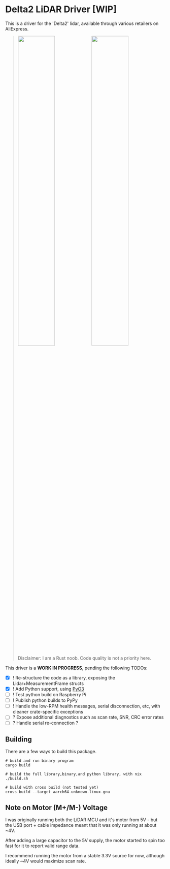 # Delta2 LiDAR Driver [WIP]

This is a driver for the 'Delta2' lidar, available through various retailers on AliExpress.

> <span><img src="https://github.com/leighleighleigh/delta2_lidar_rs/assets/19563769/c1bdc3bf-2b20-4779-9921-db1de1d9350a" width="50%" /><img src="https://github.com/leighleighleigh/delta2_lidar_rs/assets/19563769/7c0640d8-4063-4ccb-94ff-96de2c8c1ec5" width="50%" /></span><br>
> Disclaimer: I am a Rust noob. Code quality is not a priority here.

This driver is a **WORK IN PROGRESS**, pending the following TODOs:
 - [x] ! Re-structure the code as a library, exposing the Lidar+MeasurementFrame structs
 - [x] ! Add Python support, using [PyO3](https://pyo3.rs/v0.19.2/)
 - [ ] ! Test python build on Raspberry Pi
 - [ ] ! Publish python builds to PyPy
 - [ ] ! Handle the low-RPM health messages, serial disconnection, etc, with cleaner crate-specific exceptions
 - [ ] ? Expose additional diagnostics such as scan rate, SNR, CRC error rates
 - [ ] ? Handle serial re-connection ?

## Building
There are a few ways to build this package.
```
# build and run binary program
cargo build 

# build the full library,binary,and python library, with nix
./build.sh

# build with cross build (not tested yet)
cross build --target aarch64-unknown-linux-gnu
```

## Note on Motor (M+/M-) Voltage
I was originally running both the LiDAR MCU and it's motor from 5V - but the USB port + cable impedance meant that it was only running at about ~4V.

After adding a large capacitor to the 5V supply, the motor started to spin too fast for it to report valid range data.

I recommend running the motor from a stable 3.3V source for now, although ideally ~4V would maximize scan rate.
